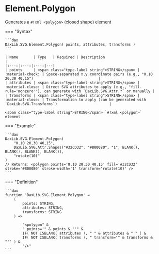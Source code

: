 # Element.Polygon

Generates a `#!xml <polygon>` (closed shape) element

=== "Syntax"

	```dax
	DaxLib.SVG.Element.Polygon( points, attributes, transforms )
	```

	| Name       | Type   | Required | Description                                                                                    |
	|:---:|:---:|:---:|---|
	| points     | <span class="type-label string">STRING</span> | :material-check: | Space-separated x,y coordinate pairs (e.g., "0,10 20,30 40,15")                              |
	| attributes | <span class="type-label string">STRING</span> | :material-close: | Direct SVG attributes to apply (e.g., "fill-rule='nonzero'"), can generate with `DaxLib.SVG.Attr.*` or manually |
	| transforms | <span class="type-label string">STRING</span> | :material-close: | Transformation to apply (can be generated with `DaxLib.SVG.Transforms`)                        |

	<span class="type-label string">STRING</span> `#!xml <polygon>` element

=== "Example"

	```dax
	DaxLib.SVG.Element.Polygon(
		"0,10 20,30 40,15",
		DaxLib.SVG.Attr.Shapes("#32CD32", "#800080", "1", BLANK(), BLANK(), BLANK(), BLANK()),
		"rotate(10)"
	)
	// Returns: <polygon points='0,10 20,30 40,15' fill='#32CD32' stroke='#800080' stroke-width='1' transform='rotate(10)' />
	```

=== "Definition"

	```dax
	function 'DaxLib.SVG.Element.Polygon' =
		(
			points: STRING,
			attributes: STRING,
			transforms: STRING
		) =>

			"<polygon" &
			" points='" & points & "'" &
			IF( NOT ISBLANK( attributes ), " " & attributes & " " ) &
			IF( NOT ISBLANK( transforms ), " transform='" & transforms & "'" ) & 
			"/>"
	```